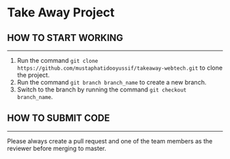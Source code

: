 # Take Away Project

## HOW TO START WORKING
-----------------------
1. Run the command ```git clone https://github.com/mustaphatidooyussif/takeaway-webtech.git``` to clone the project. 
2. Run the command ```git branch branch_name``` to create a new branch. 
3. Switch to the branch by running the command ```git checkout branch_name```. 


## HOW TO SUBMIT CODE
---------------------
Please always create a pull request and  one of the team members as the reviewer before merging to master. 
